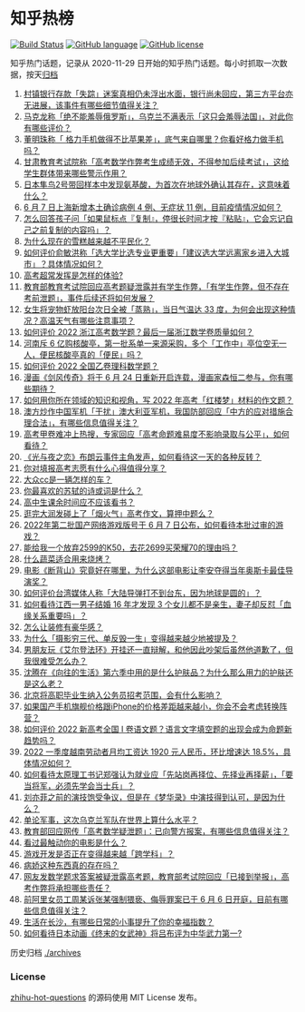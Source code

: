 # 知乎热榜
[![Build Status](https://github.com/ToWeLong/zhihu-hot-questions/workflows/CI/badge.svg)](https://github.com/ToWeLong/zhihu-hot-questions/actions)
[![GitHub language](https://img.shields.io/badge/language-golang-orange.svg)](https://golang.org/)
[![GitHub license](https://img.shields.io/github/license/ToWeLong/zhihu-hot-questions)](https://github.com/ToWeLong/zhihu-hot-questions/blob/main/LICENSE)

知乎热门话题，记录从 2020-11-29 日开始的知乎热门话题。每小时抓取一次数据，按天[归档](./archives)

<!-- BEGIN -->

1. [村镇银行存款「失踪」迷案真相仍未浮出水面，银行尚未回应，第三方平台亦无进展，该事件有哪些细节值得关注？](https://www.zhihu.com/question/536348676)
1. [马克龙称「绝不能羞辱俄罗斯」，乌克兰不满表示「这只会羞辱法国」，对此你有哪些评价？](https://www.zhihu.com/question/536313160)
1. [董明珠称「 格力手机做得不比苹果差」，底气来自哪里？你看好格力做手机吗？](https://www.zhihu.com/question/536521069)
1. [甘肃教育考试院称「高考数学作弊考生成绩无效，不得参加后续考试」，这给学生群体带来哪些警示作用？](https://www.zhihu.com/question/536638712)
1. [日本隼鸟2号带回样本中发现氨基酸，为首次在地球外确认其存在，这意味着什么？](https://www.zhihu.com/question/536312683)
1. [6 月 7 日上海新增本土确诊病例 4 例、无症状 11 例，目前疫情情况如何？](https://www.zhihu.com/question/536622160)
1. [怎么回答孩子问「如果鼠标点『复制』，停很长时间才按『粘贴』，它会忘记自己之前复制的内容吗」？](https://www.zhihu.com/question/534527194)
1. [为什么现在的雪糕越来越不平民化？](https://www.zhihu.com/question/518689051)
1. [如何评价俞敏洪称「选大学比选专业更重要」「建议选大学远离家乡进入大城市」？具体情况如何？](https://www.zhihu.com/question/536504964)
1. [高考超常发挥是怎样的体验?](https://www.zhihu.com/question/33558161)
1. [教育部教育考试院回应高考题疑泄露并有学生作弊，「有学生作弊，但不存在考前泄题」，事件后续还将如何发展？](https://www.zhihu.com/question/536621206)
1. [女生将宠物虾放阳台次日全被「蒸熟」，当日气温达 33 度，为何会出现这种情况？高温天气有哪些注意事项？](https://www.zhihu.com/question/536137673)
1. [如何评价 2022 浙江高考数学题？最后一届浙江数学卷质量如何？](https://www.zhihu.com/question/536520226)
1. [河南斥 6 亿购核酸亭，第一批系单一来源采购，多个「工作中」亭位空无一人，便民核酸亭真的「便民」吗？](https://www.zhihu.com/question/536515285)
1. [如何评价 2022 全国乙卷理科数学题？](https://www.zhihu.com/question/536525357)
1. [漫画《剑风传奇》将于 6 月 24 日重新开启连载，漫画家森恒二参与，你有哪些期待？](https://www.zhihu.com/question/536482585)
1. [如何用你所在领域的知识和视角，写 2022 年高考「红楼梦」材料的作文题？](https://www.zhihu.com/question/536624897)
1. [澳方炒作中国军机「干扰」澳大利亚军机，我国防部回应「中方的应对措施合理合法」，有哪些信息值得关注？](https://www.zhihu.com/question/536487374)
1. [高考甲卷难冲上热搜，专家回应「高考命题难易度不影响录取与公平」，如何看待？](https://www.zhihu.com/question/536557736)
1. [《光与夜之恋》布朗云事件主角发声，如何看待这一天的各种反转？](https://www.zhihu.com/question/536371695)
1. [你对填报高考志愿有什么心得值得分享？](https://www.zhihu.com/question/19651181)
1. [大众cc是一辆怎样的车？](https://www.zhihu.com/question/38400762)
1. [你最喜欢的苏轼的诗或词是什么？](https://www.zhihu.com/question/390635864)
1. [高中生课余时间应不应该看书？](https://www.zhihu.com/question/536489229)
1. [逛完大润发碰上了「烟火气」高考作文，算押中题么？](https://www.zhihu.com/question/536522580)
1. [2022年第二批国产网络游戏版号于 6 月 7 日公布，如何看待本批过审的游戏？](https://www.zhihu.com/question/536542432)
1. [能给我一个放弃2599的K50，去花2699买荣耀70的理由吗？](https://www.zhihu.com/question/535432045)
1. [什么蔬菜适合用来烧烤？](https://www.zhihu.com/question/358284428)
1. [电影《断背山》究竟好在哪里，为什么这部电影让李安夺得当年奥斯卡最佳导演奖？](https://www.zhihu.com/question/374479541)
1. [如何评价台湾媒体人称「大陆导弹打不到台东，因为地球是圆的」？](https://www.zhihu.com/question/536465268)
1. [如何看待江西一男子结婚 16 年才发现 3 个女儿都不是亲生，妻子却反怼「血缘关系重要吗」？](https://www.zhihu.com/question/536510479)
1. [怎么让装修有豪华感？](https://www.zhihu.com/question/26304087)
1. [为什么「摄影穷三代、单反毁一生」变得越来越少地被提及？](https://www.zhihu.com/question/536149139)
1. [男朋友玩《艾尔登法环》开挂还一直辩解，和他因此吵架后虽然他道歉了，但我很难受怎么办？](https://www.zhihu.com/question/522256458)
1. [沈腾在《向往的生活》第六季中用的是什么护肤品？为什么那么用力的护肤还是这么老？](https://www.zhihu.com/question/536285606)
1. [北京将高职毕业生纳入公务员招考范围，会有什么影响？](https://www.zhihu.com/question/536367136)
1. [如果国产手机旗舰价格跟iPhone的价格差距越来越小，你会不会考虑转换阵营？](https://www.zhihu.com/question/535267372)
1. [如何评价 2022 新高考全国 Ⅰ 卷语文题？语言文字填空题的出现会成为命题新趋势吗？](https://www.zhihu.com/question/536457192)
1. [2022 一季度越南劳动者月均工资达 1920 元人民币，环比增速达 18.5%，具体情况如何？](https://www.zhihu.com/question/536460543)
1. [如何看待太原理工书记郑强认为就业应「先站岗再择位、先择业再择薪」，「要当将军，必须先学会当士兵」？](https://www.zhihu.com/question/536452829)
1. [刘亦菲之前的演技饱受争议，但是在《梦华录》中演技得到认可，是因为什么？](https://www.zhihu.com/question/536249527)
1. [单论军事，这次乌克兰军队在世界上算什么水平？](https://www.zhihu.com/question/530653675)
1. [教育部回应网传「高考数学疑泄题」：已向警方报案，有哪些信息值得关注？](https://www.zhihu.com/question/536565473)
1. [看过最触动你的电影是什么？](https://www.zhihu.com/question/534672062)
1. [游戏开发是否正在变得越来越「跨学科」？](https://www.zhihu.com/question/534519632)
1. [病娇这种东西真的存在吗？](https://www.zhihu.com/question/368875132)
1. [网友发数学题求答案被疑泄露高考题，教育部考试院回应「已接到举报」，高考作弊将承担哪些责任？](https://www.zhihu.com/question/536554228)
1. [前阿里女员工周某诉张某强制猥亵、侮辱罪案已于 6 月 6 日开庭，目前有哪些信息值得关注？](https://www.zhihu.com/question/536304161)
1. [生活在长沙，有哪些日常的小事提升了你的幸福指数？](https://www.zhihu.com/question/525557401)
1. [如何看待日本动画《终末的女武神》将吕布评为中华武力第一?](https://www.zhihu.com/question/466402493)

<!-- END -->

历史归档 [./archives](./archives)


### License
[zhihu-hot-questions](https://github.com/towelong/zhihu-hot-questions) 的源码使用 MIT License 发布。